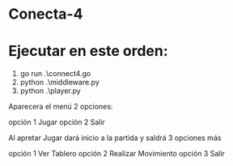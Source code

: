 # Conecta-4
# Ejecutar en este orden:


1.  go run .\connect4.go  
2.  python .\middleware.py     
3.  python .\player.py     


Aparecera el menú 2 opciones:

opción 1 Jugar
opción 2 Salir


Al apretar Jugar dará inicio a la partida y saldrá 3 opciones más

opción 1 Ver Tablero
opción 2 Realizar Movimiento
opción 3 Salir 

